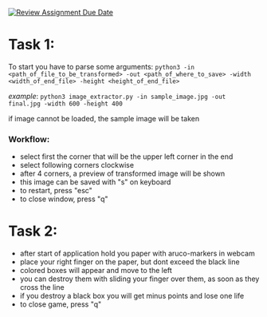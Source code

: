 [![Review Assignment Due Date](https://classroom.github.com/assets/deadline-readme-button-24ddc0f5d75046c5622901739e7c5dd533143b0c8e959d652212380cedb1ea36.svg)](https://classroom.github.com/a/I4_dFpC1)

# Task 1:

To start you have to parse some arguments: 
`python3 -in <path_of_file_to_be_transformed> -out <path_of_where_to_save> -width <width_of_end_file> -height <height_of_end_file>`

*example*:
`python3 image_extractor.py -in sample_image.jpg -out final.jpg -width 600 -height 400`

if image cannot be loaded, the sample image will be taken

### Workflow:
- select first the corner that will be the upper left corner in the end
- select following corners clockwise
- after 4 corners, a preview of transformed image will be shown
- this image can be saved with "s" on keyboard
- to restart, press "esc"
- to close window, press "q"


# Task 2:
- after start of application hold you paper with aruco-markers in webcam
- place your right finger on the paper, but dont exceed the black line
- colored boxes will appear and move to the left
- you can destroy them with sliding your finger over them, as soon as they cross the line
- if you destroy a black box you will get minus points and lose one life
- to close game, press "q"
